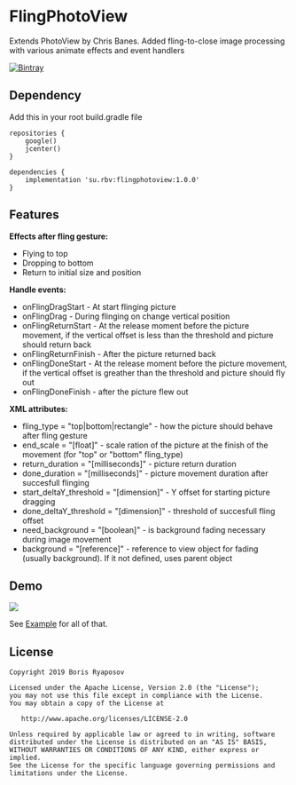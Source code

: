# FlingPhotoView
Extends PhotoView by Chris Banes. Added fling-to-close image processing with various animate effects and event handlers

[![Bintray](https://img.shields.io/bintray/v/rbv/libs/flingphotoview.svg?maxAge=3600)](https://bintray.com/rbv/libs/flingphotoview)

## Dependency

Add this in your root build.gradle file

``````````````
repositories {
    google()
    jcenter()
}

dependencies {
    implementation 'su.rbv:flingphotoview:1.0.0'
}  

``````````````

## Features

**Effects after fling gesture:**
* Flying to top
* Dropping to bottom
* Return to initial size and position

**Handle events:**
* onFlingDragStart - At start flinging picture
* onFlingDrag - During flinging on change vertical position
* onFlingReturnStart - At the release moment before the picture movement, if the vertical offset is less than the threshold and picture should return back
* onFlingReturnFinish - After the picture returned back
* onFlingDoneStart - At the  release moment before the picture movement, if the vertical offset is greather than the threshold and picture should fly out
* onFlingDoneFinish - after the picture flew out

**XML attributes:**
* fling_type = "top|bottom|rectangle" - how the picture should behave after fling gesture
* end_scale = "[float]" - scale ration of the picture at the finish of the movement (for "top" or "bottom" fling_type)
* return_duration = "[milliseconds]" - picture return duration
* done_duration = "[milliseconds]" - picture movement duration after succesfull flinging
* start_deltaY_threshold = "[dimension]" - Y offset for starting picture dragging
* done_deltaY_threshold = "[dimension]" - threshold of succesfull fling offset
* need_background = "[boolean]" - is background fading necessary during image movement
* background = "[reference]" - reference to view object for fading (usually background). If it not defined, uses parent object

## Demo

![](demo/demo.gif)

See [Example](https://github.com/rbvrbv/FlingPhotoView/tree/master/sample) for all of that.


## License

````````````````````
Copyright 2019 Boris Ryaposov

Licensed under the Apache License, Version 2.0 (the "License");
you may not use this file except in compliance with the License.
You may obtain a copy of the License at

   http://www.apache.org/licenses/LICENSE-2.0

Unless required by applicable law or agreed to in writing, software
distributed under the License is distributed on an "AS IS" BASIS,
WITHOUT WARRANTIES OR CONDITIONS OF ANY KIND, either express or implied.
See the License for the specific language governing permissions and
limitations under the License.
````````````````````````````
